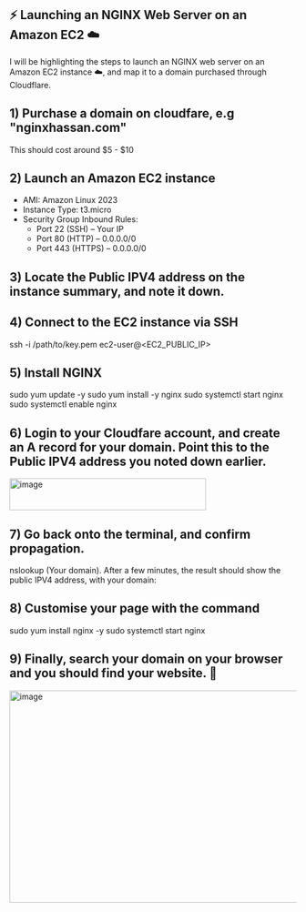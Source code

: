 ## :zap: Launching an NGINX Web Server on an Amazon EC2 :cloud:

I will be highlighting the steps to launch an NGINX web server on an Amazon EC2 instance :cloud:, and map it to a domain purchased through Cloudflare.

## 1) Purchase a domain on cloudfare, e.g "nginxhassan.com"

This should cost around $5 - $10

## 2) Launch an Amazon EC2 instance 
- AMI: Amazon Linux 2023
- Instance Type: t3.micro
- Security Group Inbound Rules:
  - Port 22 (SSH) – Your IP
  - Port 80 (HTTP) – 0.0.0.0/0
  - Port 443 (HTTPS) – 0.0.0.0/0

## 3) Locate the Public IPV4 address on the instance summary, and note it down. 

## 4) Connect to the EC2 instance via SSH
ssh -i /path/to/key.pem ec2-user@<EC2_PUBLIC_IP>

## 5) Install NGINX
sudo yum update -y
sudo yum install -y nginx
sudo systemctl start nginx
sudo systemctl enable nginx

## 6) Login to your Cloudfare account, and create an A record for your domain. Point this to the Public IPV4 address you noted down earlier. 

<img width="345" height="56" alt="image" src="https://github.com/user-attachments/assets/78851876-e6b7-4af4-a23c-da181b57aa35" />

## 7) Go back onto the terminal, and confirm propagation.

nslookup (Your domain).
After a few minutes, the result should show the public IPV4 address, with your domain:

## 8) Customise your page with the command

sudo yum install nginx -y sudo systemctl start nginx

## 9) Finally, search your domain on your browser and you should find your website. :clap:
<img width="959" height="373" alt="image" src="https://github.com/user-attachments/assets/e1d9be67-76a2-4e2f-aa60-5b366cdd4d7c" />
